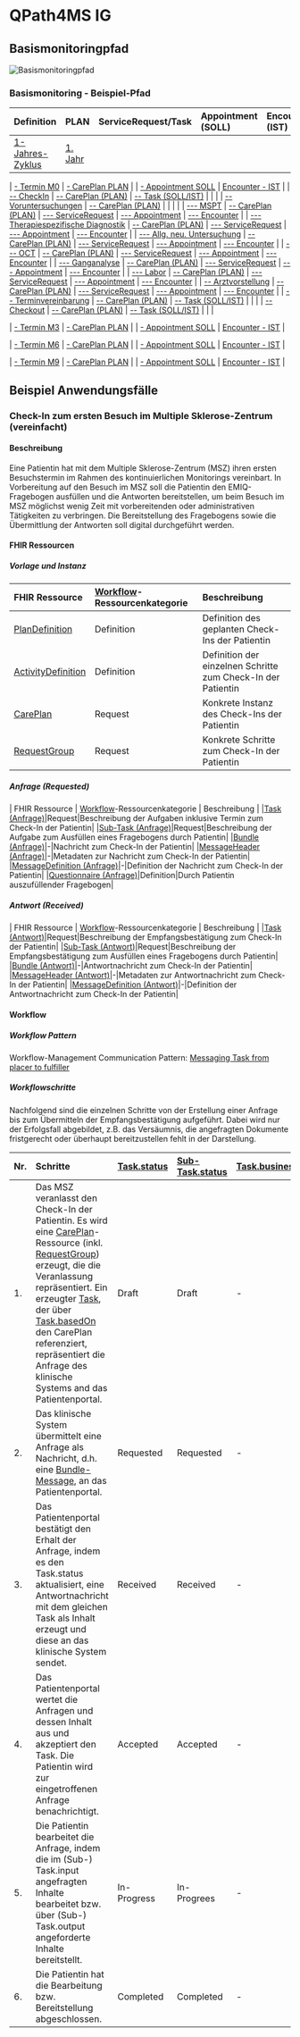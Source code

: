 # QPath4MS IG

## Basismonitoringpfad

![Basismonitoringpfad](Basismonitoringpfad.png)

### Basismonitoring - Beispiel-Pfad

| Definition | PLAN | ServiceRequest/Task | Appointment (SOLL) | Encounter (IST) |
|:-|:-|:-|:-|:-|
| [1-Jahres-Zyklus](PlanDefinition-Q4MSBasismonitoringCycle.html) | [1. Jahr](CarePlan-BasismonitoringY1ExampleCP.html) | | | |

| [- Termin M0](PlanDefinition-Q4MSBasismonitoringM0.html) | [- CarePlan PLAN](CarePlan-BasismonitoringM0ExampleCP.html) | | [- Appointment SOLL](Appointment-BesuchsterminM0ExampleAPT.html) | [Encounter - IST](Encounter-BesuchsterminM0ExampleENC.html) |
| [-- CheckIn](PlanDefinition-Q4MSCheckIn.html) | [-- CarePlan (PLAN)](CarePlan-CheckInM0ExampleCP.html) | [-- Task (SOLL/IST)](Task-CheckInM0ExampleTSK.html) | | |
| [-- Voruntersuchungen](PlanDefinition-Q4MSVoruntersuchungenM0.html) | [-- CarePlan (PLAN)](CarePlan-VoruntersuchungenM0ExampleCP.html) | | | |
| [--- MSPT](PlanDefinition-Q4MSMultipleSclerosisPerformanceTest.html) | [-- CarePlan (PLAN)](CarePlan-MultipleSclerosisPerformanceTestM0ExampleCP.html) | [--- ServiceRequest](ServiceRequest-MultipleSclerosisPerformanceTestM0ExampleSR.html) | [--- Appointment](Appointment-MultipleSclerosisPerformanceTestM0ExampleAPT.html) | [--- Encounter](Encounter-MultipleSclerosisPerformanceTestM0ExampleENC.html) |
| [--- Therapiespezifische Diagnostik](PlanDefinition-Q4MSTherapiespezifischeDiagnostik.html) | [-- CarePlan (PLAN)](CarePlan-TherapiespezifischeDiagnostikM0ExampleCP.html) | [--- ServiceRequest](ServiceRequest-TherapiespezifischeDiagnostikM0ExampleSR.html) | [--- Appointment](Appointment-TherapiespezifischeDiagnostikM0ExampleAPT.html) | [--- Encounter](Encounter-TherapiespezifischeDiagnostikM0ExampleENC.html) |
| [--- Allg. neu. Untersuchung](PlanDefinition-Q4MSAllgemeineNeurologischeUntersuchung.html) | [-- CarePlan (PLAN)](CarePlan-AllgemeineNeurologischeUntersuchungM0ExampleCP.html) | [--- ServiceRequest](ServiceRequest-AllgemeineNeurologischeUntersuchungM0ExampleSR.html) | [--- Appointment](Appointment-AllgemeineNeurologischeUntersuchungM0ExampleAPT.html) | [--- Encounter](Encounter-AllgemeineNeurologischeUntersuchungM0ExampleENC.html) |
| [--- OCT](PlanDefinition-Q4MSOptischeKohaerenztomographie.html) | [-- CarePlan (PLAN)](CarePlan-OptischeKohaerenztomographieM0ExampleCP.html) | [--- ServiceRequest](ServiceRequest-OptischeKohaerenztomographieM0ExampleSR.html) | [--- Appointment](Appointment-OptischeKohaerenztomographieM0ExampleAPT.html) | [--- Encounter](Encounter-OptischeKohaerenztomographieM0ExampleENC.html) |
| [--- Ganganalyse](PlanDefinition-Q4MSGanganalyse.html) | [-- CarePlan (PLAN)](CarePlan-GanganalyseM0ExampleCP.html) | [--- ServiceRequest](ServiceRequest-GanganalyseM0ExampleSR.html) | [--- Appointment](Appointment-GanganalyseM0ExampleAPT.html) | [--- Encounter](Encounter-GanganalyseM0ExampleENC.html) |
| [--- Labor](PlanDefinition-Q4MSLaboruntersuchung.html) | [-- CarePlan (PLAN)](CarePlan-LaboruntersuchungM0ExampleCP.html) | [--- ServiceRequest](ServiceRequest-LaboruntersuchungM0ExampleSR.html) | [--- Appointment](Appointment-LaboruntersuchungM0ExampleAPT.html) | [--- Encounter](Encounter-LaboruntersuchungM0ExampleENC.html) |
| [-- Arztvorstellung](PlanDefinition-Q4MSArztvorstellung.html) | [-- CarePlan (PLAN)](CarePlan-ArztvorstellungM0ExampleCP.html) | [--- ServiceRequest](ServiceRequest-ArztvorstellungM0ExampleSR.html) | [--- Appointment](Appointment-ArztvorstellungM0ExampleAPT.html) | [--- Encounter](Encounter-ArztvorstellungM0ExampleENC.html) |
| [-- Terminvereinbarung](PlanDefinition-Q4MSTerminvereinbarung.html) | [-- CarePlan (PLAN)](CarePlan-TerminvereinbarungM0ExampleCP.html) | [-- Task (SOLL/IST)](Task-TerminvereinbarungM0ExampleTSK.html) | | |
| [-- Checkout](PlanDefinition-Q4MSCheckOut.html) | [-- CarePlan (PLAN)](CarePlan-CheckOutM0ExampleCP.html) | [-- Task (SOLL/IST)](Task-CheckOutM0ExampleTSK.html) | | |

| [- Termin M3](PlanDefinition-Q4MSBasismonitoringM3.html) | [- CarePlan PLAN](CarePlan-BasismonitoringM3ExampleCP.html) | | [- Appointment SOLL](Appointment-BesuchsterminM3ExampleAPT.html) | [Encounter - IST](Encounter-BesuchsterminM3ExampleENC.html) |

| [- Termin M6](PlanDefinition-Q4MSBasismonitoringM6.html) | [- CarePlan PLAN](CarePlan-BasismonitoringM6ExampleCP.html) | | [- Appointment SOLL](Appointment-BesuchsterminM6ExampleAPT.html) | [Encounter - IST](Encounter-BesuchsterminM6ExampleENC.html) |

| [- Termin M9](PlanDefinition-Q4MSBasismonitoringM9.html) | [- CarePlan PLAN](CarePlan-BasismonitoringM9ExampleCP.html) | | [- Appointment SOLL](Appointment-BesuchsterminM9ExampleAPT.html) | [Encounter - IST](Encounter-BesuchsterminM9ExampleENC.html) |

## Beispiel Anwendungsfälle

### Check-In zum ersten Besuch im Multiple Sklerose-Zentrum (vereinfacht)

#### Beschreibung

Eine Patientin hat mit dem Multiple Sklerose-Zentrum (MSZ) ihren ersten Besuchstermin im Rahmen des kontinuierlichen Monitorings vereinbart.
In Vorbereitung auf den Besuch im MSZ soll die Patientin den EMIQ-Fragebogen ausfüllen und die Antworten bereitstellen, um beim Besuch im MSZ
möglichst wenig Zeit mit vorbereitenden oder administrativen Tätigkeiten zu verbringen. Die Bereitstellung des Fragebogens sowie die
Übermittlung der Antworten soll digital durchgeführt werden.

#### FHIR Ressourcen

##### Vorlage und Instanz

| FHIR Ressource | [Workflow](https://www.hl7.org/fhir/workflow.html)-Ressourcenkategorie | Beschreibung |
|:-|:-|:-|
|[PlanDefinition](PlanDefinition-Q4MSCheckIn.html)|Definition|Definition des geplanten Check-Ins der Patientin|
|[ActivityDefinition](ActivityDefinition-Q4MSCheckInAD.html)|Definition|Definition der einzelnen Schritte zum Check-In der Patientin|
|[CarePlan](CarePlan-CheckInM0ExampleCP.html)|Request|Konkrete Instanz des Check-Ins der Patientin|
|[RequestGroup](RequestGroup-CheckInM0ExampleRG.html)|Request|Konkrete Schritte zum Check-In der Patientin|

##### Anfrage (Requested)

| FHIR Ressource | [Workflow](https://www.hl7.org/fhir/workflow.html)-Ressourcenkategorie | Beschreibung |
|[Task (Anfrage)](Task-47d39109-4e14-4a44-bd7a-fdd887ed86aa.html)|Request|Beschreibung der Aufgaben inklusive Termin zum Check-In der Patientin|
|[Sub-Task (Anfrage)](Task-fb3902cc-5265-4ec6-9476-99434350b5b3.html)|Request|Beschreibung der Aufgabe zum Ausfüllen eines Fragebogens durch Patientin|
|[Bundle (Anfrage)](Bundle-CheckInAnfrageExampleBM.html)|-|Nachricht zum Check-In der Patientin|
|[MessageHeader (Anfrage)](MessageHeader-af021986-5fda-4a75-b3d8-71ad1474fc49.html)|-|Metadaten zur Nachricht zum Check-In der Patientin|
|[MessageDefinition (Anfrage)](MessageDefinition-Q4MSCheckInAnfrageMD.html)|-|Definition der Nachricht zum Check-In der Patientin|
|[Questionnaire (Anfrage)](Questionnaire-ExerciseMentalIllnessQuestionnaire.html)|Definition|Durch Patientin auszufüllender Fragebogen|

##### Antwort (Received)

| FHIR Ressource | [Workflow](https://www.hl7.org/fhir/workflow.html)-Ressourcenkategorie | Beschreibung |
|[Task (Antwort)](Task-519c0009-118d-4055-95bc-9071d8470850.html)|Request|Beschreibung der Empfangsbestätigung zum Check-In der Patientin|
|[Sub-Task (Antwort)](Task-a7c7bb9b-1234-491c-9bb5-78814c12a4c6.html)|Request|Beschreibung der Empfangsbestätigung zum Ausfüllen eines Fragebogens durch Patientin|
|[Bundle (Antwort)](Bundle-CheckInAntwortExampleBM.html)|-|Antwortnachricht zum Check-In der Patientin|
|[MessageHeader (Antwort)](MessageHeader-5ea78a0e-5ef6-406e-ab88-611a90aa46d2.html)|-|Metadaten zur Antwortnachricht zum Check-In der Patientin|
|[MessageDefinition (Antwort)](MessageDefinition-Q4MSCheckInAntwortMD.html)|-|Definition der Antwortnachricht zum Check-In der Patientin|

#### Workflow

##### Workflow Pattern

Workflow-Management Communication Pattern: [Messaging Task from placer to fulfiller](https://www.hl7.org/fhir/workflow-management.html#optionj)

##### Workflowschritte

Nachfolgend sind die einzelnen Schritte von der Erstellung einer Anfrage bis zum Übermitteln der Empfangsbestätigung aufgeführt.
Dabei wird nur der Erfolgsfall abgebildet, z.B. das Versäumnis, die angefragten Dokumente fristgerecht oder überhaupt bereitzustellen fehlt in der Darstellung.

|Nr.|Schritte|[Task.status](https://www.hl7.org/fhir/task-definitions.html#Task.status)|[Sub-Task.status](https://www.hl7.org/fhir/task-definitions.html#Task.status)|[Task.businessStatus](https://www.hl7.org/fhir/task-definitions.html#Task.businessStatus)|
|:-|:-|:-|:-|:-|
|1.|Das MSZ veranlasst den Check-In der Patientin. Es wird eine [CarePlan](https://www.hl7.org/fhir/careplan.html)-Ressource (inkl. [RequestGroup](https://www.hl7.org/fhir/requestgroup.html)) erzeugt, die die Veranlassung repräsentiert. Ein erzeugter [Task](https://www.hl7.org/fhir/task.html), der über [Task.basedOn](https://www.hl7.org/fhir/task-definitions.html#Task.basedOn) den CarePlan referenziert, repräsentiert die Anfrage des klinische Systems and das Patientenportal.|Draft|Draft|-|
|2.|Das klinische System übermittelt eine Anfrage als Nachricht, d.h. eine [Bundle-Message](https://www.hl7.org/fhir/bundle.html), an das Patientenportal.|Requested|Requested|-|
|3.|Das Patientenportal bestätigt den Erhalt der Anfrage, indem es den Task.status aktualisiert, eine Antwortnachricht mit dem gleichen Task als Inhalt erzeugt und diese an das klinische System sendet.|Received|Received|-|
|4.|Das Patientenportal wertet die Anfragen und dessen Inhalt aus und akzeptiert den Task. Die Patientin wird zur eingetroffenen Anfrage benachrichtigt.|Accepted|Accepted|-|
|5.|Die Patientin bearbeitet die Anfrage, indem die im (Sub-) Task.input angefragten Inhalte bearbeitet bzw. über (Sub-) Task.output angeforderte Inhalte bereitstellt.|In-Progress|In-Progrees|-|
|6.|Die Patientin hat die Bearbeitung bzw. Bereitstellung abgeschlossen.|Completed|Completed|-|
